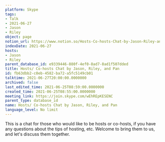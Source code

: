 ```yaml
---
platform: Skype
tags:
- Talk
- 2021-06-27
- Jason
- Riley
object: page
notion_url: https://www.notion.so/Hosts-Co-hosts-Chat-by-Jason-Riley-and-Pan-fb63dbb2c0eb4582ba72a5fc5149cb01
indexDate: 2021-06-27
hosts:
- Jason
- Riley
parent_database_id: e9339446-880f-4ef0-8ad7-8ad1f507dded
title: Hosts/ Co-hosts Chat by Jason, Riley, and Pan
id: fb63dbb2-c0eb-4582-ba72-a5fc5149cb01
talktime: 2021-06-27T20:00:00.0000000
archived: false
last_edited_time: 2021-06-25T08:59:00.0000000
created_time: 2021-06-25T08:55:00.0000000
meeting_link: https://join.skype.com/wEhREpKESENC
parent_type: database_id
name: Hosts/ Co-hosts Chat by Jason, Riley, and Pan
language_level: No limit
---
```


This is a chat for those who would like to be hosts or co-hosts, if you have any questions about the tips of hosting, etc. Welcome to bring them to us, and let's discuss them together.

